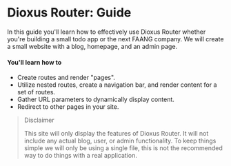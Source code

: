 # Dioxus Router: Guide
In this guide you'll learn how to effectively use Dioxus Router whether you're building a small todo app or the next FAANG company. We will create a small website with a blog, homepage, and an admin page. 

#### You'll learn how to
- Create routes and render "pages".
- Utilize nested routes, create a navigation bar, and render content for a set of routes.
- Gather URL parameters to dynamically display content.
- Redirect to other pages in your site.

> Disclaimer
>
> This site will only display the features of Dioxus Router. It will not include any actual blog, user, or admin functionality. To keep things simple we will only be using a single file, this is not the recommended way to do things with a real application.